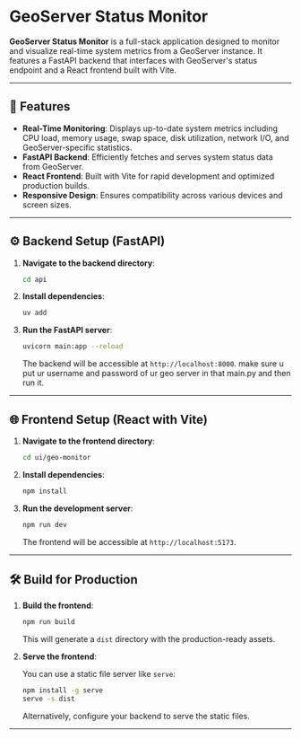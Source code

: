 # GeoServer Status Monitor

**GeoServer Status Monitor** is a full-stack application designed to monitor and visualize real-time system metrics from a GeoServer instance. It features a FastAPI backend that interfaces with GeoServer's status endpoint and a React frontend built with Vite.

---

## 🚀 Features

* **Real-Time Monitoring**: Displays up-to-date system metrics including CPU load, memory usage, swap space, disk utilization, network I/O, and GeoServer-specific statistics.
* **FastAPI Backend**: Efficiently fetches and serves system status data from GeoServer.
* **React Frontend**: Built with Vite for rapid development and optimized production builds.
* **Responsive Design**: Ensures compatibility across various devices and screen sizes.

---

## ⚙️ Backend Setup (FastAPI)

1. **Navigate to the backend directory**:

   ```bash
   cd api
   ```

2. **Install dependencies**:

   ```bash
   uv add
   ```

3. **Run the FastAPI server**:

   ```bash
   uvicorn main:app --reload
   ```

   The backend will be accessible at `http://localhost:8000`.
   make sure u put ur username and password of ur geo server in that main.py and then run it.

---

## 🌐 Frontend Setup (React with Vite)

1. **Navigate to the frontend directory**:

   ```bash
   cd ui/geo-monitor
   ```

2. **Install dependencies**:

   ```bash
   npm install
   ```

3. **Run the development server**:

   ```bash
   npm run dev
   ```

   The frontend will be accessible at `http://localhost:5173`.

---

## 🛠️ Build for Production

1. **Build the frontend**:

   ```bash
   npm run build
   ```

   This will generate a `dist` directory with the production-ready assets.

2. **Serve the frontend**:

   You can use a static file server like `serve`:

   ```bash
   npm install -g serve
   serve -s dist
   ```

   Alternatively, configure your backend to serve the static files.

---

